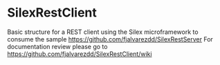 SilexRestClient
===============

Basic structure for a REST client using the Silex microframework to consume the sample https://github.com/fjalvarezdd/SilexRestServer  For documentation review please go to https://github.com/fjalvarezdd/SilexRestClient/wiki